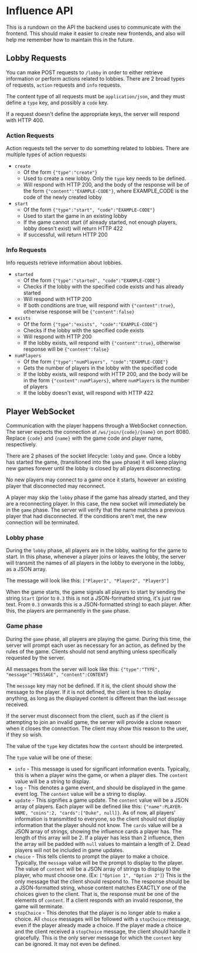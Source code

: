 # Influence API

This is a rundown on the API the backend uses to communicate with the frontend. This should make it easier to create new frontends, and also will help me remember how to maintain this in the future.

## Lobby Requests

You can make POST requests to `/lobby` in order to either retrieve information or perform actions related to lobbies. There are 2 broad types of requests, `action` requests and `info` requests.

The content type of all requests must be `application/json`, and they must define a `type` key, and possibly a `code` key.

If a request doesn't define the appropriate keys, the server will respond with HTTP 400.

### Action Requests

Action requests tell the server to do something related to lobbies. There are multiple types of action requests:

- `create`
  - Of the form `{"type":"create"}`
  - Used to create a new lobby. Only the `type` key needs to be defined.
  - Will respond with HTTP 200, and the body of the response will be of the form `{"content":"EXAMPLE-CODE"}`, where EXAMPLE_CODE is the code of the newly created lobby
- `start`
  - Of the form `{"type":"start", "code":"EXAMPLE-CODE"}`
  - Used to start the game in an existing lobby
  - If the game cannot start (if already started, not enough players, lobby doesn't exist) will return HTTP 422
  - If successful, will return HTTP 200

### Info Requests

Info requests retrieve information about lobbies.

- `started`
  - Of the form `{"type":"started", "code":"EXAMPLE-CODE"}`
  - Checks if the lobby with the specified code exists and has already started
  - Will respond with HTTP 200
  - If both conditions are true, will respond with `{"content":true}`, otherwise response will be `{"content":false}`
- `exists`
  - Of the form `{"type":"exists", "code":"EXAMPLE-CODE"}`
  - Checks if the lobby with the specified code exists
  - Will respond with HTTP 200
  - If the lobby exists, will respond with `{"content":true}`, otherwise response will be `{"content":false}`
- `numPlayers`
  - Of the form `{"type":"numPlayers", "code":"EXAMPLE-CODE"}`
  - Gets the number of players in the lobby with the specified code
  - If the lobby exists, will respond with HTTP 200, and the body will be in the form `{"content":numPlayers}`, where `numPlayers` is the number of players
  - If the lobby doesn't exist, will respond with HTTP 422

## Player WebSocket

Communication with the player happens through a WebSocket connection. The server expects the connection at `/ws/join/{code}/{name}` on port 8080. Replace `{code}` and `{name}` with the game code and player name, respectively.

There are 2 phases of the socket lifecycle: `lobby` and `game`. Once a lobby has started the game, (transitioned into the `game` phase) it will keep playing new games forever until the lobby is closed by all players disconnecting.

No new players may connect to a game once it starts, however an existing player that disconnected may reconnect.

A player may skip the `lobby` phase if the game has already started, and they are a reconnecting player. In this case, the new socket will immediately be in the `game` phase. The server will verify that the name matches a previous player that had disconnected. If the conditions aren't met, the new connection will be terminated.

### Lobby phase

During the `lobby` phase, all players are in the lobby, waiting for the game to start. In this phase, whenever a player joins or leaves the lobby, the server will transmit the names of all players in the lobby to everyone in the lobby, as a JSON array. 

The message will look like this: `["Player1", "Player2", "Player3"]`

When the game starts, the game signals all players to start by sending the string `Start` (prior to `0.3` this is not a JSON-formatted string, it's just raw text. From `0.3` onwards this is a JSON-formatted string) to each player. After this, the players are permanently in the `game` phase.

### Game phase

During the `game` phase, all players are playing the game. During this time, the server will prompt each user as necessary for an action, as defined by the rules of the game. Clients should not send anything unless specifically requested by the server.

All messages from the server will look like this: `{"type":"TYPE", "message":"MESSAGE", "content":CONTENT}`

The `message` key may not be defined. If it is, the client should show the message to the player. If it is not defined, the client is free to display anything, as long as the displayed content is different than the last `message` received.

If the server must disconnect from the client, such as if the client is attempting to join an invalid game, the server will provide a close reason when it closes the connection. The client may show this reason to the user, if they so wish.

The value of the `type` key dictates how the `content` should be interpreted.

The `type` value will be one of these:

- `info` - This message is used for significant information events. Typically, this is when a player wins the game, or when a player dies. The `content` value will be a string to display.
- `log` - This denotes a game event, and should be displayed in the game event log. The `content` value will be a string to display.
- `update` - This signifies a game update. The `content` value will be a JSON array of players. Each player will be defined like this: `{"name":PLAYER-NAME, "coins":2, "cards":["Duke", null]}`. As of now, all players' information is transmitted to everyone, so the client should not display information that the player should not know. The `cards` value will be a JSON array of strings, showing the influence cards a player has. The length of this array will be 2. If a player has less than 2 influence, then the array will be padded with `null` values to maintain a length of 2. Dead players will not be included in game updates.
- `choice` - This tells clients to prompt the player to make a choice. Typically, the `message` value will be the prompt to display to the player. The value of `content` will be a JSON array of strings to display to the player, who must choose one. (Ex: `["Option 1", "Option 2"]`) This is the only message that the client should respond to. The response should be a JSON-formatted string, whose content matches EXACTLY one of the choices given to the client. That is, the response must be one of the elements of `content`. If a client responds with an invalid response, the game will terminate.
- `stopChoice` - This denotes that the player is no longer able to make a choice. All `choice` messages will be followed with a `stopChoice` message, even if the player already made a choice. If the player made a choice and the client received a `stopChoice` message, the client should handle it gracefully. This is the only server message for which the `content` key can be ignored. It may not even be defined.